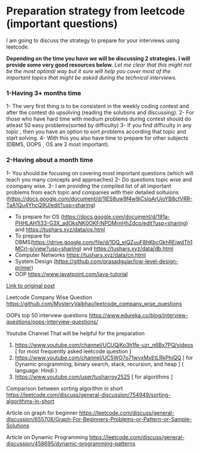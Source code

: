 # Preparation strategy from leetcode (important questions)
I am going to discuss the strategy to prepare for your interviews using leetcode.

**Depending on the time you have we will be discussing 2 strategies.**
**I will provide some very good resources below.**
*Let me clear that this might not be the most optimal way but it sure will help you cover most of the important topics that might be asked during the technical interviews.*

### 1-Having 3+ months time
1- The very first thing is to be consistent in the weekly coding contest and after the contest do upsolving (reading the solutions and discussing).
2- For those who have hard time with medium problems during contest should do atleast 50 easy problems(sorted by difficulty)
3- If you find difficulty in any topic , then you have an option to sort problems according that topic and start solving.
4- With this you also have time to prepare for other subjects (DBMS, OOPS , OS are 3 most important).

### 2-Having about a month time
1- You should be focusing on covering most important questions (which will teach you many concepts and approaches)
2- Do questions topic wise and coompany wise.
3- I am providing the compiled list of all important problems from each topic and companies with their detailed soltuions (https://docs.google.com/document/d/1IES8uw9f4w9iCsIoArUioYB8ctVRR-TaA1Qu4YhcQ9U/edit?usp=sharing)

* To prepare for OS (https://docs.google.com/document/d/191a-PHHLAH1I33-G3X_adOksNK0OKFiNPDMrnHhZdco/edit?usp=sharing) and https://tushars.xyz/data/os.html
* To prepare for DBMS(https://drive.google.com/file/d/1DQ_eiQZuuF8hKbcGkhREjwdTh1MCrl-g/view?usp=sharing) and https://tushars.xyz/data/db.html
* Computer Networks https://tushars.xyz/data/cn.html
* System Design (https://github.com/prasadgujar/low-level-design-primer)
* OOP https://www.javatpoint.com/java-tutorial

[Link to original post](https://leetcode.com/discuss/general-discussion/844616/preparation-strategy-from-leetcode-important-questions)


Leetcode Company Wise Question
https://github.com/MysteryVaibhav/leetcode_company_wise_questions

OOPs top 50 interview questions
https://www.edureka.co/blog/interview-questions/oops-interview-questions/

Youtube Channel That will be helpful for the preparation

1. https://www.youtube.com/channel/UCUQjKo3h1fe-uzr_n6Bx7PQ/videos [ for most frequently asked leetcode question ]
2. https://www.youtube.com/channel/UC5WO7o71wvxMxEtLRkPhiQQ [ for Dynamic programming, binary search, stack, recursion, and heap ] ( language: Hindi )
3. https://www.youtube.com/user/tusharroy2525 [ for algorithms ]

Comparison between sorting algorithm in short
https://leetcode.com/discuss/general-discussion/754949/sorting-algorithms-in-short

Article on graph for beginner
https://leetcode.com/discuss/general-discussion/655708/Graph-For-Beginners-Problems-or-Pattern-or-Sample-Solutions

Article on Dynamic Programming
https://leetcode.com/discuss/general-discussion/458695/dynamic-programming-patterns